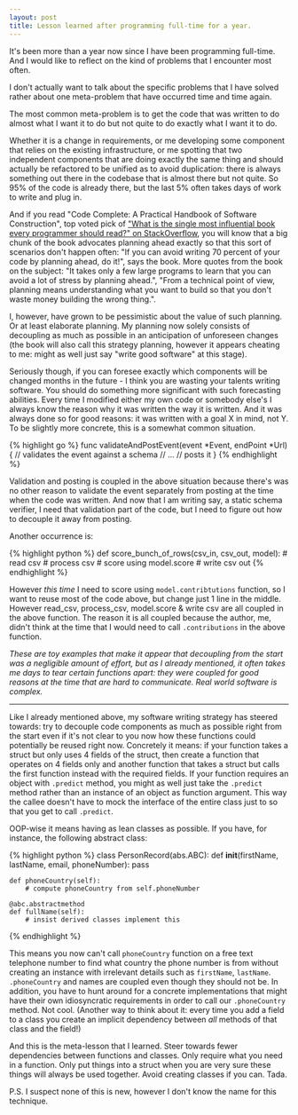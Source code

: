 ```yaml
---
layout: post
title: Lesson learned after programming full-time for a year.
---
```

It's been more than a year now since I have been programming full-time. And I
would like to reflect on the kind of problems that I encounter most often.

I don't actually want to talk about the specific problems that I have solved
rather about one meta-problem that have occurred time and time again.

The most common meta-problem is to get the code that was written to do
almost what I want it to do but not quite to do exactly what I want it to do.

Whether it is a change in requirements, or me developing some component that
relies on the existing infrastructure, or me spotting that two independent
components that are doing exactly the same thing and should actually be
refactored to be unified as to avoid duplication: there is always something out
there in the codebase that is almost there but not quite. So 95% of the code is
already there, but the last 5% often takes days of work to write and plug in.

And if you read "Code Complete: A Practical Handbook of Software Construction",
top voted pick of ["What is the single most influential book every programmer
should read?" on StackOverflow][most-influential], you will know that a big
chunk of the book advocates planning ahead exactly so that this sort of
scenarios don't happen often: "If you can avoid writing 70 percent of your code
by planning ahead, do it!", says the book. More quotes from the book on the
subject: "It takes only a few large programs to learn that you can avoid a lot
of stress by planning ahead.", "From a technical point of view, planning means
understanding what you want to build so that you don't waste money building the
wrong thing.".

I, however, have grown to be pessimistic about the value of such planning. Or at
least elaborate planning. My planning now solely consists of decoupling as much
as possible in an anticipation of unforeseen changes (the book will also call
this strategy planning, however it appears cheating to me: might as well just
say "write good software" at this stage).

Seriously though, if you can foresee exactly which components will be changed
months in the future - I think you are wasting your talents writing software.
You should do something more significant with such forecasting abilities.
Every time I modified either my own code or somebody else's I always know the
reason why it was written the way it is written. And it was always done so for
good reasons: it was written with a goal X in mind, not Y. To be slightly more
concrete, this is a somewhat common situation.

{% highlight go %}
func validateAndPostEvent(event *Event, endPoint *Url) {
	// validates the event against a schema
	// ...
	// posts it
}
{% endhighlight %}

Validation and posting is coupled in the above situation because there's was no
other reason to validate the event separately from posting at the time when the
code was written. And now that I am writing say, a static schema verifier, I
need that validation part of the code, but I need to figure out how to decouple
it away from posting.

Another occurrence is:

{% highlight python %}
def score_bunch_of_rows(csv_in, csv_out, model):
    # read csv
    # process csv
    # score using model.score
    # write csv out
{% endhighlight %}

However *this time* I need to score using `model.contribtutions` function, so I
want to reuse most of the code above, but change just 1 line in the middle.
However read_csv, process_csv, model.score & write csv are all coupled in the
above function. The reason it is all coupled because the author, me, didn't
think at the time that I would need to call `.contributions` in the above
function.

*These are toy examples that make it appear that decoupling from the start was
a negligible amount of effort, but as I already mentioned, it often takes me
days to tear certain functions apart: they were coupled for good reasons at the
time that are hard to communicate. Real world software is complex.*

------------

Like I already mentioned above, my software writing strategy has steered
towards: try to decouple code components as much as possible right from the
start even if it's not clear to you now how these functions could potentially
be reused right now. Concretely it means: if your function takes a struct but
only uses 4 fields of the struct, then create a function that operates on 4
fields only and another function that takes a struct but calls the first
function instead with the required fields. If your function requires an object
with `.predict` method, you might as well just take the `.predict` method
rather than an instance of an object as function argument. This way the callee
doesn't have to mock the interface of the entire class just to so that you get
to call `.predict`.

OOP-wise it means having as lean classes as possible. If you have, for
instance, the following abstract class:

{% highlight python %}
class PersonRecord(abs.ABC):
    def __init__(firstName, lastName, email, phoneNumber):
        pass

    def phoneCountry(self):
    	# compute phoneCountry from self.phoneNumber

    @abc.abstractmethod
    def fullName(self):
    	# insist derived classes implement this
{% endhighlight %}

This means you now can't call `phoneCountry` function on a free text telephone
number to find what country the phone number is from without creating an
instance with irrelevant details such as `firstName`, `lastName`.
`.phoneCountry` and names are coupled even though they should not be. In
addition, you have to hunt around for a concrete implementations that might
have their own idiosyncratic requirements in order to call our `.phoneCountry`
method. Not cool. (Another way to think about it: every time you add a field to
a class you create an implicit dependency between *all* methods of that class
and the field!)

And this is the meta-lesson that I learned. Steer towards fewer dependencies
between functions and classes. Only require what you need in a function. Only
put things into a struct when you are very sure these things will always be
used together. Avoid creating classes if you can. Tada.

P.S. I suspect none of this is new, however I don't know the name for this
technique.


[most-influential]: http://stackoverflow.com/questions/1711/what-is-the-single-most-influential-book-every-programmer-should-read
